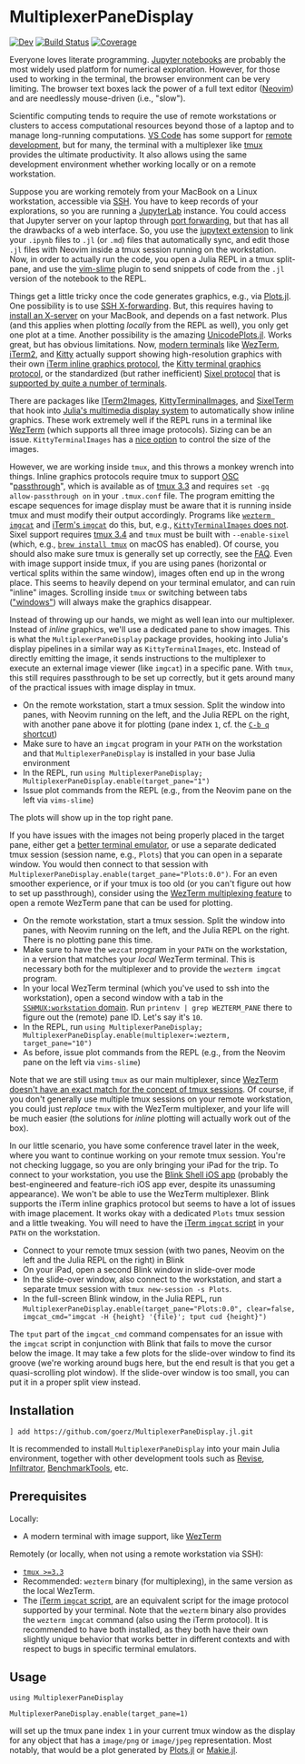 # MultiplexerPaneDisplay

[![Dev](https://img.shields.io/badge/docs-dev-blue.svg)](https://goerz.github.io/MultiplexerPaneDisplay.jl/dev/)
[![Build Status](https://github.com/goerz/MultiplexerPaneDisplay.jl/workflows/CI/badge.svg)](https://github.com/goerz/MultiplexerPaneDisplay.jl/actions)
[![Coverage](https://codecov.io/gh/goerz/MultiplexerPaneDisplay.jl/branch/master/graph/badge.svg)](https://codecov.io/gh/goerz/MultiplexerPaneDisplay.jl)

Everyone loves literate programming. [Jupyter notebooks](https://jupyter.org) are probably the most widely used platform for numerical exploration. However, for those used to working in the terminal, the browser environment can be very limiting. The browser text boxes lack the power of a full text editor ([Neovim](https://neovim.io)) and are needlessly mouse-driven (i.e., "slow").

Scientific computing tends to require the use of remote workstations or clusters to access computational resources beyond those of a laptop and to manage long-running computations. [VS Code](https://code.visualstudio.com) has some support for [remote development](https://code.visualstudio.com/docs/remote/remote-overview), but for many, the terminal with a multiplexer like [tmux](https://github.com/tmux/tmux/wiki) provides the ultimate productivity. It also allows using the same development environment whether working locally or on a remote workstation.

Suppose you are working remotely from your MacBook on a Linux workstation, accessible via [SSH](https://www.cloudflare.com/learning/access-management/what-is-ssh/). You have to keep records of your explorations, so you are running a [JupyterLab](https://jupyterlab.readthedocs.io) instance. You could access that Jupyter server on your laptop through [port forwarding](https://igb.mit.edu/mini-courses/advanced-utilization-of-igb-computational-resources/ssh-port-forwarding/ssh-port-forwarding-jupyter-notebooks), but that has all the drawbacks of a web interface. So, you use the [jupytext extension](https://jupytext.readthedocs.io) to link your `.ipynb` files to `.jl` (or `.md`) files that automatically sync, and edit those `.jl` files with Neovim inside a tmux session running on the workstation. Now, in order to actually run the code, you open a Julia REPL in a tmux split-pane, and use the [vim-slime](https://github.com/jpalardy/vim-slime) plugin to send snippets of code from the `.jl` version of the notebook to the REPL.

Things get a little tricky once the code generates graphics, e.g., via [Plots.jl](https://github.com/JuliaPlots/Plots.jl). One possibility is to use [SSH X-forwarding](https://unix.stackexchange.com/questions/12755/). But, this requires having to [install an X-server](https://www.xquartz.org) on your MacBook, and depends on a fast network. Plus (and this applies when plotting _locally_ from the REPL as well), you only get one plot at a time. Another possibility is the amazing [UnicodePlots.jl](https://github.com/JuliaPlots/UnicodePlots.jl). Works great, but has obvious limitations. Now, [modern terminals](https://www.youtube.com/watch?v=9DgQqDnYNyQ) like [WezTerm](https://wezfurlong.org/wezterm/index.html), [iTerm2](https://iterm2.com/), and [Kitty](https://sw.kovidgoyal.net/kitty/) actually support showing high-resolution graphics with their own [iTerm inline graphics protocol](https://iterm2.com/documentation-images.html), the [Kitty terminal graphics protocol](https://sw.kovidgoyal.net/kitty/graphics-protocol/), or the standardized (but rather inefficient) [Sixel protocol](https://en.wikipedia.org/wiki/Sixel) that is [supported by quite a number of terminals](https://www.arewesixelyet.com).

There are packages like [ITerm2Images](https://github.com/eschnett/ITerm2Images.jl), [KittyTerminalImages](https://github.com/simonschoelly/KittyTerminalImages.jl), and [SixelTerm](https://github.com/eschnett/SixelTerm.jl) that hook into [Julia's multimedia display system](https://docs.julialang.org/en/v1/base/io-network/#Multimedia-I/O) to automatically show inline graphics. These work extremely well if the REPL runs in a terminal like [WezTerm](https://wezfurlong.org/wezterm/index.html) (which supports all three image protocols). Sizing can be an issue. `KittyTerminalImages` has a [nice option](https://github.com/simonschoelly/KittyTerminalImages.jl?tab=readme-ov-file#setting-the-scale) to control the size of the images.

However, we are working inside `tmux`, and this throws a monkey wrench into things. Inline graphics protocols require tmux to support [OSC](https://en.wikipedia.org/wiki/ANSI_escape_code#OSC_(Operating_System_Command)_sequences) "[passthrough](https://github.com/tmux/tmux/wiki/FAQ#what-is-the-passthrough-escape-sequence-and-how-do-i-use-it)", which is available as of [tmux 3.3](https://github.com/tmux/tmux/releases/tag/3.3) and requires `set -gq allow-passthrough on` in your `.tmux.conf` file. The program emitting the escape sequences for image display must be aware that it is running inside tmux and must modify their output accordingly. Programs like [`wezterm imgcat`](https://wezfurlong.org/wezterm/cli/imgcat.html) and [iTerm's `imgcat`](https://iterm2.com/utilities/imgcat) do this, but, e.g., [`KittyTerminalImages` does not](https://github.com/simonschoelly/KittyTerminalImages.jl?tab=readme-ov-file#todo-list). Sixel support requires [tmux 3.4](https://github.com/tmux/tmux/releases/tag/3.4) and `tmux` must be built with `--enable-sixel` (which, e.g., [`brew install tmux`](https://formulae.brew.sh/formula/tmux) on macOS has enabled). Of course, you should also make sure tmux is generally set up correctly, see the [FAQ](https://github.com/tmux/tmux/wiki/FAQ). Even with image support inside tmux, if you are using panes (horizontal or vertical splits within the same window), images often end up in the wrong place. This seems to heavily depend on your terminal emulator, and can ruin "inline" images. Scrolling inside `tmux` or switching between tabs (["windows"](https://github.com/tmux/tmux/wiki/Getting-Started#sessions-windows-and-panes)) will always make the graphics disappear.

Instead of throwing up our hands, we might as well lean into our multiplexer. Instead of *inline* graphics, we'll use a dedicated pane to show images. This is what the `MultiplexerPaneDisplay` package provides, hooking into Julia's display pipelines in a similar way as `KittyTerminalImages`, etc. Instead of directly emitting the image, it sends instructions to the multiplexer to execute an external image viewer (like `imgcat`) in a specific pane. With `tmux`, this still requires passthrough to be set up correctly, but it gets around many of the practical issues with image display in tmux.

* On the remote workstation, start a tmux session. Split the window into panes, with Neovim running on the left, and the Julia REPL on the right, with another pane above it for plotting (pane index `1`, cf. the [`C-b q` shortcut](https://github.com/tmux/tmux/wiki/Getting-Started#changing-the-active-pane))
* Make sure to have an `imgcat` program in your `PATH` on the workstation and that `MultiplexerPaneDisplay` is installed in your base Julia environment
* In the REPL, run `using MultiplexerPaneDisplay; MultiplexerPaneDisplay.enable(target_pane="1")`
* Issue plot commands from the REPL (e.g., from the Neovim pane on the left via `vims-slime`)

The plots will show up in the top right pane.

If you have issues with the images not being properly placed in the target pane, either get a [better terminal emulator](https://wezfurlong.org/wezterm/), or use a separate dedicated tmux session (session name, e.g., `Plots`) that you can open in a separate window. You would then connect to that session with `MultiplexerPaneDisplay.enable(target_pane="Plots:0.0")`. For an even smoother experience, or if your tmux is too old (or you can't figure out how to set up passthrough), consider using the [WezTerm multiplexing feature](https://wezfurlong.org/wezterm/multiplexing.html) to open a remote WezTerm pane that can be used for plotting.

* On the remote workstation, start a tmux session. Split the window into panes, with Neovim running on the left, and the Julia REPL on the right. There is no plotting pane this time.
* Make sure to have the `wezcat` program in your `PATH` on the workstation, in a version that matches your _local_ WezTerm terminal. This is necessary both for the multiplexer and to provide the `wezterm imgcat` program.
* In your local WezTerm terminal (which you've used to ssh into the workstation), open a second window with a tab in the [`SSHMUX:workstation` domain](https://wezfurlong.org/wezterm/multiplexing.html#ssh-domains). Run `printenv | grep WEZTERM_PANE` there to figure out the (remote) pane ID. Let's say it's `10`.
* In the REPL, run `using MultiplexerPaneDisplay; MultiplexerPaneDisplay.enable(multiplexer=:wezterm, target_pane="10")`
* As before, issue plot commands from the REPL (e.g., from the Neovim pane on the left via `vims-slime`)

Note that we are still using `tmux` as our main multiplexer, since [WezTerm doesn't have an exact match for the concept of tmux sessions](https://wezfurlong.org/wezterm/recipes/workspaces.html). Of course, if you don't generally use multiple tmux sessions on your remote workstation, you could just _replace_ `tmux` with the WezTerm multiplexer, and your life will be much easier (the solutions for _inline_ plotting will actually work out of the box).

In our little scenario, you have some conference travel later in the week, where you want to continue working on your remote tmux session. You're not checking luggage, so you are only bringing your iPad for the trip. To connect to your workstation, you use the [Blink Shell iOS app](https://blink.sh) (probably the best-engineered and feature-rich iOS app ever, despite its unassuming appearance). We won't be able to use the WezTerm multiplexer. Blink supports the iTerm inline graphics protocol but seems to have a lot of issues with image placement. It works okay with a dedicated `Plots` tmux session and a little tweaking. You will need to have the [iTerm `imgcat` script](https://iterm2.com/utilities/imgcat) in your `PATH` on the workstation.

* Connect to your remote tmux session (with two panes, Neovim on the left and the Julia REPL on the right) in Blink
* On your iPad, open a second Blink window in slide-over mode
* In the slide-over window, also connect to the workstation, and start a separate tmux session with `tmux new-session -s Plots`.
* In the full-screen Blink window, in the Julia REPL, run `MultiplexerPaneDisplay.enable(target_pane="Plots:0.0", clear=false, imgcat_cmd="imgcat -H {height} '{file}'; tput cud {height}")`

The `tput` part of the `imgcat_cmd` command compensates for an issue with the `imgcat` script in conjunction with Blink that fails to move the cursor below the image. It may take a few plots for the slide-over window to find its groove (we're working around bugs here, but the end result is that you get a quasi-scrolling plot window). If the slide-over window is too small, you can put it in a proper split view instead.



## Installation

```
] add https://github.com/goerz/MultiplexerPaneDisplay.jl.git
```

It is recommended to install `MultiplexerPaneDisplay` into your main Julia environment, together with other development tools such as [Revise](https://github.com/timholy/Revise.jl), [Infiltrator](https://github.com/JuliaDebug/Infiltrator.jl), [BenchmarkTools](https://github.com/JuliaCI/BenchmarkTools.jl), etc.


## Prerequisites

Locally:

* A modern terminal with image support, like [WezTerm](https://wezfurlong.org/wezterm/index.html)


Remotely (or locally, when not using a remote workstation via SSH):

* [`tmux >=3.3`](https://github.com/tmux/tmux)
* Recommended: `wezterm` binary (for multiplexing), in the same version as the local WezTerm.
* The [iTerm `imgcat` script](https://iterm2.com/utilities/imgcat), are an equivalent script for the image protocol supported by your terminal. Note that the `wezterm` binary also provides the `wezterm imgcat` command (also using the iTerm protocol). It is recommended to have both installed, as they both have their own slightly unique behavior that works better in different contexts and with respect to bugs in specific terminal emulators.

## Usage

```
using MultiplexerPaneDisplay

MultiplexerPaneDisplay.enable(target_pane=1)
```

will set up the tmux pane index `1` in your current tmux window as the display for any object that has a `image/png` or `image/jpeg` representation. Most notably, that would be a plot generated by [Plots.jl](https://docs.juliaplots.org/) or [Makie.jl](https://docs.makie.org/).

